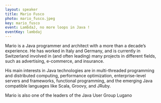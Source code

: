 ```yaml
---
layout: speaker
title: Mario Fusco
photo: mario_fusco.jpeg
key: mario_fusco
event: LambdaJ, no more loops in Java !
eventKey: lambdaj
---
```


Mario is a Java programmer and architect with a more than a decade’s experience.
He has worked in Italy and Germany, and is currently in Switzerland involved in (and often leading) many projects in different fields, such as advertising, e-commerce, and insurance.

His main interests in Java technologies are in multi-threaded programming and distributed computing, performance optimization, enterprise-level servers and frameworks, functional programming, and the emerging Java compatible languages like Scala, Groovy, and JRuby.

Mario is also one of the leaders of the Java User Group Lugano
